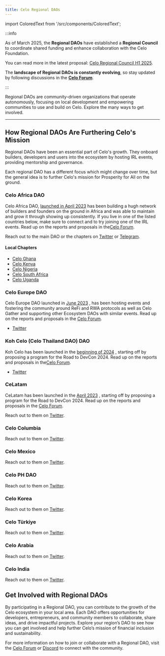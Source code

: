 ```yaml
---
title: Celo Regional DAOs
---
```


import ColoredText from '/src/components/ColoredText';

:::info

As of March 2025, the **Regional DAOs** have established a **Regional Council** to coordinate shared funding and enhance collaboration with the Celo Foundation.

You can read more in the latest proposal: [Celo Regional Council H1 2025](https://forum.celo.org/t/celo-regional-council-h1-2025/10063).

The **landscape of Regional DAOs is constantly evolving**, so stay updated by following discussions in the **[Celo Forum](https://forum.celo.org/)**.

:::

Regional DAOs are community-driven organizations that operate autonomously, focusing on local development and empowering communities to use and build on Celo. Explore the many ways to get involved.

---

## How Regional DAOs Are Furthering Celo's Mission

Regional DAOs have been an essential part of Celo's growth. They onboard builders, developers and users into the ecosystem by hosting IRL events, providing mentorship and governance.

Each regional DAO has a different focus which might change over time, but the general idea is to further Celo's mission for Prosperity for All on the ground.

### Celo Africa DAO

Celo Africa DAO, <ColoredText>[launched in April 2023](https://forum.celo.org/t/celo-africa-dao-report-may-june-july/6385) </ColoredText> has been building a hugh network of builders and founders on the ground in Africa and was able to maintain and grow it through showing up consistently. If you live in one of the listed countries below, make sure to connect and to try joining one of the IRL events. Read up on the reports and proposals in the<ColoredText>[Celo Forum](https://forum.celo.org/u/celoafricadao/summary)</ColoredText>.

Reach out to the main DAO or the chapters on <ColoredText>[Twitter](https://x.com/CeloAfricaDao)</ColoredText> or <ColoredText>[Telegram](https://t.me/CeloAfrica)</ColoredText>.

#### Local Chapters

- [Celo Ghana](https://x.com/Celo_Ghana)
- [Celo Kenya](https://x.com/CeloKenya)
- [Celo Nigeria](https://x.com/CeloNigeria)
- [Celo South Africa](https://x.com/CeloSouthAfrica)
- [Celo Uganda](https://x.com/CeloUganda)

### Celo Europe DAO

Celo Europe DAO launched in <ColoredText>[June 2023](https://forum.celo.org/t/celo-europe-dao-s0-report/7050) </ColoredText>, has been hosting events and fostering the community around ReFi and RWA protocols as well as Celo Gather and supporting other Ecosystem DAOs with similar events. Read up on the reports and proposals in the <ColoredText>[Celo Forum](https://forum.celo.org/search?q=celo%20europe%20dao)</ColoredText>.

- [Twitter](https://x.com/CeloEurope)

### Koh Celo (Celo Thailand DAO) DAO

Koh Celo has been launched in the <ColoredText>[beginning of 2024](https://forum.celo.org/t/kohcelo-celo-thailand-dao-project-for-road-to-devcon-h1-2024-regional-dao-final/7402) </ColoredText>, starting off by proposing a program for the Road to DevCon 2024. Read up on the reports and proposals in the<ColoredText>[Celo Forum](https://forum.celo.org/search?q=KohCelo)</ColoredText>.

- [Twitter](https://x.com/KohCelo)

### CeLatam

CeLatam has been launched in the <ColoredText>[April 2023](https://forum.celo.org/t/celatam-season-0-report/7870) </ColoredText>, starting off by proposing a program for the Road to DevCon 2024. Read up on the reports and proposals in the <ColoredText>[Celo Forum](https://forum.celo.org/u/celatam/summary)</ColoredText>.

Reach out to them on <ColoredText>[Twitter](https://x.com/CeLatamOrg)</ColoredText>.

### Celo Columbia

Reach out to them on <ColoredText>[Twitter](https://x.com/Celo_Col)</ColoredText>.

### Celo Mexico

Reach out to them on <ColoredText>[Twitter](https://x.com/celomexico)</ColoredText>.

### Celo PH DAO

Reach out to them on <ColoredText>[Twitter](https://x.com/celophdao)</ColoredText>.

### Celo Korea

Reach out to them on <ColoredText>[Twitter](https://x.com/CeloKorea)</ColoredText>.

### Celo Türkiye

Reach out to them on <ColoredText>[Twitter](https://x.com/TrCelo)</ColoredText>.

### Celo Arabia

Reach out to them on <ColoredText>[Twitter](https://x.com/CeloArabia)</ColoredText>.

### Celo India

Reach out to them on <ColoredText>[Twitter](https://x.com/Celo_India)</ColoredText>.

## Get Involved with Regional DAOs

By participating in a Regional DAO, you can contribute to the growth of the Celo ecosystem in your local area. Each DAO offers opportunities for developers, entrepreneurs, and community members to collaborate, share ideas, and drive impactful projects. Explore your region’s DAO to see how you can get involved and help further Celo’s mission of financial inclusion and sustainability.

For more information on how to join or collaborate with a Regional DAO, visit the <ColoredText>[Celo Forum](https://forum.celo.org/)</ColoredText> or <ColoredText>[Discord](https://discord.com/invite/celo)</ColoredText> to connect with the community.
